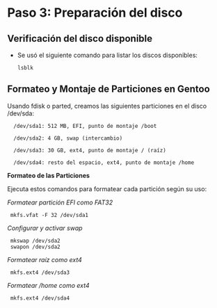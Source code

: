 # Paso 3: Preparación del disco

## Verificación del disco disponible

- Se usó el siguiente comando para listar los discos disponibles:
 
      lsblk

## Formateo y Montaje de Particiones en Gentoo

Usando fdisk o parted, creamos las siguientes particiones en el disco /dev/sda:

      /dev/sda1: 512 MB, EFI, punto de montaje /boot

      /dev/sda2: 4 GB, swap (intercambio)

      /dev/sda3: 30 GB, ext4, punto de montaje / (raíz)

      /dev/sda4: resto del espacio, ext4, punto de montaje /home


 **Formateo de las Particiones**

 Ejecuta estos comandos para formatear cada partición según su uso:

   *Formatear partición EFI como FAT32*

     mkfs.vfat -F 32 /dev/sda1

   *Configurar y activar swap*

     mkswap /dev/sda2
     swapon /dev/sda2

   *Formatear raíz como ext4*

     mkfs.ext4 /dev/sda3

   *Formatear /home como ext4*

     mkfs.ext4 /dev/sda4

